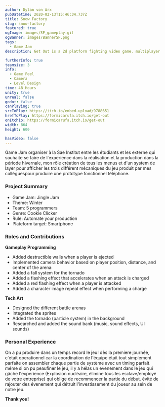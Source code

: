 ```yaml
---
author: Dylan von Arx
pubDatetime: 2020-02-13T15:46:34.737Z
title: Snow Factory
slug: snow-factory
featured: true
ogImage: images/SF_gameplay.gif
ogBanner: images/BannerSF.png
tags:
  - Game Jam
description: Get Out is a 2d platform fighting video game, multiplayer up to 4 players. The only rule, eject your opponent without being ejected.

furtherInfo: true
teamsize: 3
info:
  - Game Feel
  - Camera
  - Level Design
time: 48 Hours
unity: true
unreal: false
godot: false
canPlaying: true
srcToPlay: https://itch.io/embed-upload/9788651
hrefToPlay: https://formicarufa.itch.io/get-out
onItchio: https://formicarufa.itch.io/get-out
width: 864
height: 600

hasVideo: false
---
```


Game Jam organiser à la Sae Institut entre les étudiants et les externe qui souhaite se faire de l'experience dans la réalisation et la production dans la période hivernale, mon rôle création de tous les menus et d'un system de layer pour afficher les trois différent mécaniques du jeu produit par mes collèguespour produire une prototype fonctionnel téléphone.

<h3 class="post-title">Project Summary</h3>

- Game Jam: Jingle Jam
- Theme: Winter
- Team: 5 programmers
- Genre: Cookie Clicker
- Rule: Automate your production
- Plateform target: Smartphone

<h3 class="post-title">Roles and Contributions</h3>

<b>Gameplay Programming</b>

- Added destructible walls when a player is ejected
- Implemented camera behavior based on player position, distance, and center of the arena
- Added a fall system for the tornado
- Added a flashing effect that accelerates when an attack is charged
- Added a red flashing effect when a player is attacked
- Added a character image repeat effect when performing a charge

<b>Tech Art</b>

- Designed the different battle arenas
- Integrated the sprites
- Added the tornado (particle system) in the background
- Researched and added the sound bank (music, sound effects, UI sounds)

<h3 class="post-title">Personal Experience</h3>

On a pu produire dans un temps record le jeu! dès la premiere journée, c'etait operationnel car la coordination de l'équipe était tout simplement parfaite
on assembler chaque partie de système avec un timing parfait. même si on pu peaufiner le jeu, il y a hélas un evenement dans le jeu qui gâche l'experience (Explosion nucléaire, élimine tous les esclave/employé de votre entreprise) qui oblige de recommencer la partie du début. évité de rajouter des évenement qui détruit l'investissement du joueur au sein de notre jeu.

<b>Thank you!</b>
